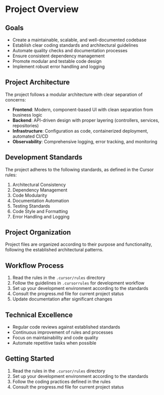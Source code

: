 # Project Overview

## Goals
- Create a maintainable, scalable, and well-documented codebase
- Establish clear coding standards and architectural guidelines
- Automate quality checks and documentation processes
- Ensure consistent dependency management
- Promote modular and testable code design
- Implement robust error handling and logging

## Project Architecture
The project follows a modular architecture with clear separation of concerns:

- **Frontend**: Modern, component-based UI with clean separation from business logic
- **Backend**: API-driven design with proper layering (controllers, services, repositories)
- **Infrastructure**: Configuration as code, containerized deployment, automated CI/CD
- **Observability**: Comprehensive logging, error tracking, and monitoring

## Development Standards
The project adheres to the following standards, as defined in the Cursor rules:

1. Architectural Consistency
2. Dependency Management
3. Code Modularity
4. Documentation Automation
5. Testing Standards
6. Code Style and Formatting
7. Error Handling and Logging

## Project Organization
Project files are organized according to their purpose and functionality, following the established architectural patterns.

## Workflow Process
1. Read the rules in the `.cursor/rules` directory
2. Follow the guidelines in `.cursorrules` for development workflow
3. Set up your development environment according to the standards
4. Consult the progress.md file for current project status
5. Update documentation after significant changes

## Technical Excellence
- Regular code reviews against established standards
- Continuous improvement of rules and processes
- Focus on maintainability and code quality
- Automate repetitive tasks when possible

## Getting Started
1. Read the rules in the `.cursor/rules` directory
2. Set up your development environment according to the standards
3. Follow the coding practices defined in the rules
4. Consult the progress.md file for current project status
